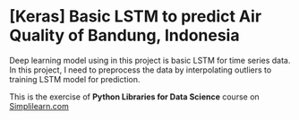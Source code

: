 # [Keras] Basic LSTM to predict Air Quality of Bandung, Indonesia

Deep learning model using in this project is basic LSTM for time series data. In this project, I need to preprocess the data by interpolating outliers to training LSTM model for prediction.

This is the exercise of **Python Libraries for Data Science** course on [Simplilearn.com](https://www.simplilearn.com/)
